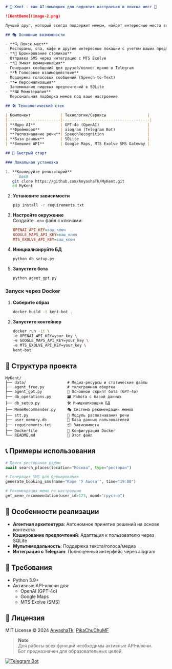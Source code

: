 ```markdown
# 🤖 Kent - ваш AI-помощник для поднятия настроения и поиска мест 🌟

![KentDemo](image-2.png)

Лучший друг, который всегда поддержит мемом, найдет интересные места вокруг и даже поможет с бронированием!

## 🎭 Основные возможности

- **🔍 Поиск мест**  
  Рестораны, спа, кафе и другие интересные локации с учетом ваших предпочтений
- **📅 Бронирование столиков**  
  Отправка SMS через интеграцию с MTS Exolve
- **💬 Умная коммуникация**  
  Генерация сообщений для друзей/коллег прямо в Telegram
- **🎙️ Голосовое взаимодействие**  
  Поддержка голосовых сообщений (Speech-to-Text)
- **❤️ Персонализация**  
  Запоминание пищевых предпочтений в SQLite
- **🖼️ Мемотерапия**  
  Персональная подборка мемов под ваше настроение

## 🛠️ Технологический стек

| Компонент             | Технологии/Сервисы                  |
|-----------------------|--------------------------------------|
| **Ядро AI**           | GPT-4o (OpenAI)                     |
| **Фреймворк**         | aiogram (Telegram Bot)              |
| **Распознавание речи**| SpeechRecognition                   |
| **База данных**       | SQLite                              |
| **Внешние API**       | Google Maps, MTS Exolve SMS Gateway |

## 🚀 Быстрый старт

### Локальная установка

1. **Клонируйте репозиторий**
   ```bash
   git clone https://github.com/AnyashaTk/MyKent.git
   cd MyKent
   ```

2. **Установите зависимости**
   ```bash
   pip install -r requirements.txt
   ```

3. **Настройте окружение**  
   Создайте `.env` файл с ключами:
   ```ini
   OPENAI_API_KEY=ваш_ключ
   GOOGLE_MAPS_API_KEY=ваш_ключ
   MTS_EXOLVE_API_KEY=ваш_ключ
   ```

4. **Инициализируйте БД**
   ```bash
   python db_setup.py
   ```

5. **Запустите бота**
   ```bash
   python agent_gpt.py
   ```

### Запуск через Docker

1. **Соберите образ**
   ```bash
   docker build -t kent-bot .
   ```

2. **Запустите контейнер**
   ```bash
   docker run -it \
   -e OPENAI_API_KEY=your_key \
   -e GOOGLE_MAPS_API_KEY=your_key \
   -e MTS_EXOLVE_API_KEY=your_key \
   kent-bot
   ```

## 📂 Структура проекта

```
MyKent/
├── data/                  # Медиа-ресурсы и статические файлы
├── agent_free.py          # тклкграмная обертка
├── agent_gpt.py           🤖 Основной скрипт бота (GPT-4o)
├── db_operations.py       🗃️ Работа с базой данных
├── db_setup.py            🛠️ Инициализация БД
├── MemeRecommender.py     🎭 Система рекомендации мемов
├── stt.py                 🎤 Модуль распознавания речи
├── user_memory.db         💾 База данных пользователей
├── requirements.txt       📦 Зависимости
├── Dockerfile             🐳 Конфигурация Docker
└── README.md              📖 Этот файл
```

## 📞 Примеры использования

```python
# Поиск ресторанов рядом
await search_places(location="Москва", type="ресторан")

# Генерация SMS для бронирования
generate_booking_sms(name="Кафе 'У Ашота'", time="19:00")

# Рекомендация мема по настроению
get_meme_recommendation(user_id=123, mood="грустно")
```

## 🌟 Особенности реализации

- **Агентная архитектура**: Автономное принятие решений на основе контекста
- **Кэширование предпочтений**: Адаптация к пользователю через SQLite
- **Мультимодальность**: Поддержка текста/голоса/медиа
- **Интеграция с Telegram**: Полноценный интерфейс через aiogram

## 🔧 Требования

- Python 3.9+
- Активные API-ключи для:
  - OpenAI (GPT-4o)
  - Google Maps
  - MTS Exolve (SMS)

## 📄 Лицензия

MIT License © 2024 [AnyashaTk](https://github.com/AnyashaTk), [PikaChuChuMF](https://github.com/PikaChuChuMF)

> **Note**  
> Для работы всех функций необходимы активные API-ключи.  
> Бот предназначен для образовательных целей.

[![Telegram Bot](https://img.shields.io/badge/Telegram-@KentBot-blue.svg)](https://t.me/your_bot_link)
```